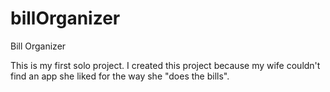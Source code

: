 # billOrganizer
Bill Organizer

This is my first solo project. I created this project because my wife couldn't find an app she liked for the way she "does the bills".
